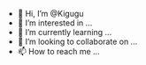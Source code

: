 - 👋 Hi, I’m @Kigugu
- 👀 I’m interested in ...
- 🌱 I’m currently learning ...
- 💞️ I’m looking to collaborate on ...
- 📫 How to reach me ...

<!---
Kigugu/Kigugu is a ✨ special ✨ repository because its `README.md` (this file) appears on your GitHub profile.
You can click the Preview link to take a look at your changes.
--->
